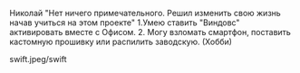 Николай
"Нет ничего примечательного. Решил изменить свою жизнь начав учиться на этом проекте"
1.Умею ставить "Виндовс" активировать вместе с Офисом.
2. Могу взломать смартфон, поставить кастомную прошивку или распилить заводскую. (Хобби)


swift.jpeg/swift
